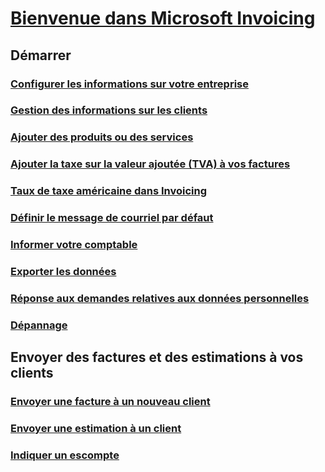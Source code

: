 # [Bienvenue dans Microsoft Invoicing](index.md)
## Démarrer
### [Configurer les informations sur votre entreprise](set-up-business-profile.md)
### [Gestion des informations sur les clients](add-customers.md)
### [Ajouter des produits ou des services](add-items.md)
### [Ajouter la taxe sur la valeur ajoutée (TVA) à vos factures](add-vat.md)
### [Taux de taxe américaine dans Invoicing](us-sales-tax.md)
### [Définir le message de courriel par défaut](customize-email.md)
### [Informer votre comptable](notify-accountant.md)
### [Exporter les données](export-data.md)
### [Réponse aux demandes relatives aux données personnelles](personal-data.md)
### [Dépannage](about-troubleshooting.md)
## Envoyer des factures et des estimations à vos clients
### [Envoyer une facture à un nouveau client](send-invoice.md)
### [Envoyer une estimation à un client](send-estimate.md)
### [Indiquer un escompte](give-discount.md)

